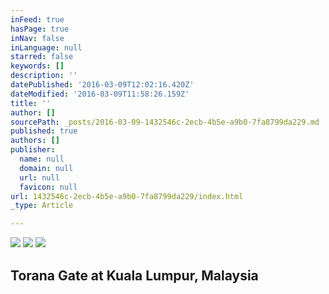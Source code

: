 ```yaml
---
inFeed: true
hasPage: true
inNav: false
inLanguage: null
starred: false
keywords: []
description: ''
datePublished: '2016-03-09T12:02:16.420Z'
dateModified: '2016-03-09T11:58:26.159Z'
title: ''
author: []
sourcePath: _posts/2016-03-09-1432546c-2ecb-4b5e-a9b0-7fa8799da229.md
published: true
authors: []
publisher:
  name: null
  domain: null
  url: null
  favicon: null
url: 1432546c-2ecb-4b5e-a9b0-7fa8799da229/index.html
_type: Article

---
```

![](https://the-grid-user-content.s3-us-west-2.amazonaws.com/ed7aa8b5-aa7f-4cf1-9aaf-e4116edf82f4.jpg)
![](https://the-grid-user-content.s3-us-west-2.amazonaws.com/f375e730-54a7-45f5-bfe2-ed21cc47cd4b.jpg)
![](https://the-grid-user-content.s3-us-west-2.amazonaws.com/19a565d4-e24d-40f5-ad2c-24c4bb26acbd.jpg)

## Torana Gate at Kuala Lumpur, Malaysia